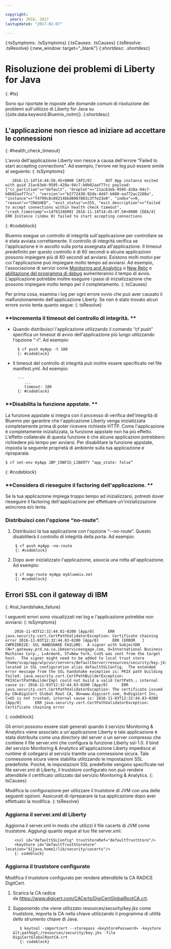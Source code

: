 ```yaml
---

copyright:
  years: 2016, 2017
lastupdated: "2017-02-07"

---
```


{:tsSymptoms: .tsSymptoms}
{:tsCauses: .tsCauses}
{:tsResolve: .tsResolve}
{:new_window: target="_blank"}
{:shortdesc: .shortdesc}

# Risoluzione dei problemi di Liberty for Java
{: #ts}


Sono qui riportate le risposte alle domande comuni di risoluzione dei problemi sull'utilizzo di Liberty for Java su {{site.data.keyword.Bluemix_notm}}.
{:shortdesc}

## L'applicazione non riesce ad iniziare ad accettare le connessioni
{: #health_check_timeout}


L'avvio dell'applicazione Liberty non riesce a causa dell'errore “Failed to start accepting connections”. Ad esempio, l'errore nei log può essere simile al seguente:
{: tsSymptoms}

```
   2016-11-14T14:44:58.45+0000 [API/0]      OUT App instance exited with guid 21ac63eb-9595-428a-94c7-b0b02aaf77cc payload: {"cc_partition"=>"default", "droplet"=>"21ac63eb-9595-428a-94c7-b0b02aaf77cc", "version"=>"b2772438-92de-4d47-b680-ea772ac2288a", "instance"=>"f4799c8c89214bbd8067883c3ffe23e0", "index"=>0, "reason"=>"CRASHED", "exit_status"=>255, "exit_description"=>"failed to accept connections within health check timeout", "crash_timestamp"=>1479134698} 2016-11-14T14:45:07.50+0000 [DEA/4]      ERR Instance (index 0) failed to start accepting connections
```
{: #codeblock}

Bluemix esegue un controllo di integrità sull'applicazione per controllare se è stata avviata correttamente. Il controllo di integrità verifica se l'applicazione è in ascolto sulla porta assegnata all'applicazione. Il timeout predefinito per questo controllo è di 60 secondi e alcune applicazioni possono impiegare più di 60 secondi ad avviarsi.  Esistono molti motivi per cui l'applicazione può impiegare molto tempo ad avviarsi. Ad esempio, l'associazione di servizi come [Monitoring and Analytics](/docs/services/monana/index.html#gettingstartedtemplate) o [New Relic](/docs/runtimes/liberty/newRelic.html) o [abilitazione del programma di debug](/docs/manageapps/app_mng.html#debug) aumenteranno il tempo di avvio. L'applicazione potrebbe inoltre eseguire i passi di inizializzazione che possono impiegare molto tempo per il completamento.
{: tsCauses}

Per prima cosa, esamina i log per ogni errore ovvio che può aver causato il malfunzionamento dell'applicazione Liberty. Se non è stato trovato alcun errore ovvio tenta quanto segue:
{: tsResolve}

### **Incrementa il timeout del controllo di integrità. **

* Quando distribuisci l'applicazione utilizzando il comando “cf push” specifica un timeout di avvio dell'applicazione più lungo utilizzando l'opzione “-t”. Ad esempio:

        $ cf push myApp -t 180
        {: #codeblock}

* Il timeout del controllo di integrità può inoltre essere specificato nel file manifest.yml. Ad esempio:

        ---
           ...
           timeout: 180
        {: #codeblock}

### **Disabilita la funzione appstate. **

La funzione appstate si integra con il processo di verifica dell'integrità di Bluemix per garantire che l'applicazione Liberty venga inizializzata completamente prima di poter ricevere richieste HTTP. Come l'applicazione è completamente inizializzata, la funzione appstate non ha più effetto.  L'effetto collaterale di questa funzione è che alcune applicazioni potrebbero richiedere più tempo per avviarsi. Per disabilitare la funzione appstate, imposta la seguente proprietà di ambiente sulla tua applicazione e ripreparala:

```
$ cf set-env myApp JBP_CONFIG_LIBERTY “app_state: false”
```
{: #codeblock}

### **Considera di rieseguire il factoring dell'applicazione. **

Se la tua applicazione impiega troppo tempo ad inizializzarsi, potresti dover rieseguire il factoring dell'applicazione per effettuare un'inizializzazione asincrona e/o lenta.

### **Distribuisci con l'opzione “no-route”.**

1. Distribuisci la tua applicazione con l'opzione “--no-route”. Questo disabiliterà il controllo di integrità della porta. Ad esempio:

        $ cf push myApp –no-route
        {: #codeblock}

2. Dopo aver inizializzato l'applicazione, associa una rotta all'applicazione. Ad esempio:

        $ cf map-route myApp mybluemix.net
        {: #codeblock}

## Errori SSL con il gateway di IBM
{: #ssl_handshake_failure}


I seguenti errori sono visualizzati nei log e l'applicazione potrebbe non avviarsi:
{: tsSymptoms}

```
    2016-11-03T12:32:44.82-0200 [App/0]      ERR java.security.cert.CertPathValidatorException: Certificate chaining error 2016-11-03T12:32:44.83-0200 [App/0]      ERR [ERROR   ] CWPKI0022E: SSL HANDSHAKE FAILURE:  A signer with SubjectDN CN=*.gateway.prd.na.ca.ibmserviceengage.com, O=International Business Machines Corp., L=Armonk, ST=New York, C=US was sent from the target host.  The signer might need to be added to local trust store /home/vcap/app/wlp/usr/servers/defaultServer/resources/security/key.jks, located in SSL configuration alias defaultSSLConfig.  The extended error message from the SSL handshake exception is: PKIX path building failed: java.security.cert.CertPathBuilderException: PKIXCertPathBuilderImpl could not build a valid CertPath.; internal cause is: 2016-11-03T12:32:44.83-0200 [App/0]      ERR java.security.cert.CertPathValidatorException: The certificate issued by CN=DigiCert Global Root CA, OU=www.digicert.com, O=DigiCert Inc, C=US is not trusted; internal cause is: 2016-11-03T12:32:44.83-0200 [App/0]      ERR java.security.cert.CertPathValidatorException: Certificate chaining error
```
{: codeblock}

Gli errori possono essere stati generati quando il servizio Monitoring & Analytics viene associato a un'applicazione Liberty e tale applicazione è stata distribuita come una directory del server o un server compresso che contiene il file server.xml che configura la funzione Liberty ssl-1.0. Il bind del servizio Monitoring & Analytics all'applicazione Liberty impedisce al runtime di collegarsi al servizio tramite una connessione sicura. Tale connessione sicura viene stabilita utilizzando le impostazioni SSL predefinite. Poiché, le impostazioni SSL predefinite vengono specificate nel file server.xml di Liberty, il truststore configurato non può rendere attendibile il certificato utilizzato dal servizio Monitoring & Analytics.
{: tsCauses}

Modifica la configurazione per utilizzare il truststore di JVM con una delle seguenti opzioni.  Assicurati di ripreparare la tua applicazione dopo aver effettuato la modifica.
{: tsResolve}

### Aggiorna il server.xml di Liberty

Aggiorna il server.xml in modo che utilizzi il file cacerts di JVM come truststore. Aggiungi quanto segue al tuo file server.xml:

        <ssl id="defaultSSLConfig" trustStoreRef="defaultTrustStore"/>
        <keyStore id="defaultTrustStoretore" location="${java.home}/lib/security/cacerts"/>
        {: codeblock}

### Aggiorna il truststore configurato

Modifica il truststore configurato per rendere attendibile la CA RADICE DigitCert.
  1. Scarica la CA radice da https://www.digicert.com/CACerts/DigiCertGlobalRootCA.crt.
  2. Supponendo che viene utilizzato resources/security/key.jks come truststore, importa la CA nella chiave utilizzando il programma di utilità dello strumento chiave di Java.

            $ keytool -importcert --storepass <keyStorePassword> -keystore &lt;path&gt;/resources/security/key.jks -file DigiCertGlobalRootCA.crt
            {: codeblock}
